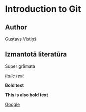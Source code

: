 # Introduction to Git
## Author
Gustavs Vistiņš

## Izmantotā literatūra
Super grāmata

*Italic text*

**Bold text**

__This is also bold text__


[Google](http://google.com)